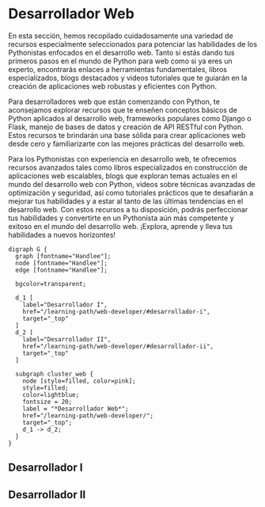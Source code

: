 # Desarrollador Web

En esta sección, hemos recopilado cuidadosamente una variedad de recursos
especialmente seleccionados para potenciar las habilidades de los Pythonistas
enfocados en el desarrollo web. Tanto si estás dando tus primeros pasos en el
mundo de Python para web como si ya eres un experto, encontrarás enlaces a
herramientas fundamentales, libros especializados, blogs destacados y videos
tutoriales que te guiarán en la creación de aplicaciones web robustas y
eficientes con Python.

Para desarrolladores web que están comenzando con Python, te aconsejamos
explorar recursos que te enseñen conceptos básicos de Python aplicados al
desarrollo web, frameworks populares como Django o Flask, manejo de bases de
datos y creación de API RESTful con Python. Estos recursos te brindarán una base
sólida para crear aplicaciones web desde cero y familiarizarte con las mejores
prácticas del desarrollo web.

Para los Pythonistas con experiencia en desarrollo web, te ofrecemos recursos
avanzados tales como libros especializados en construcción de aplicaciones web
escalables, blogs que exploran temas actuales en el mundo del desarrollo web con
Python, videos sobre técnicas avanzadas de optimización y seguridad, así como
tutoriales prácticos que te desafiarán a mejorar tus habilidades y a estar al
tanto de las últimas tendencias en el desarrollo web. Con estos recursos a tu
disposición, podrás perfeccionar tus habilidades y convertirte en un Pythonista
aún más competente y exitoso en el mundo del desarrollo web. ¡Explora, aprende y
lleva tus habilidades a nuevos horizontes!

```{sketchviz}
digraph G {
  graph [fontname="Handlee"];
  node [fontname="Handlee"];
  edge [fontname="Handlee"];

  bgcolor=transparent;
  
  d_1 [
    label="Desarrollador I",
    href="/learning-path/web-developer/#desarrollador-i", 
    target="_top"
  ]
  d_2 [
    label="Desarrollador II",
    href="/learning-path/web-developer/#desarrollador-ii", 
    target="_top"
  ]

  subgraph cluster_web {
    node [style=filled, color=pink];
    style=filled;
    color=lightblue;
    fontsize = 20;
    label = "*Desarrollador Web*";
    href="/learning-path/web-developer/";
    target="_top";
    d_1 -> d_2;
  }
}
```

## Desarrollador I


## Desarrollador II
